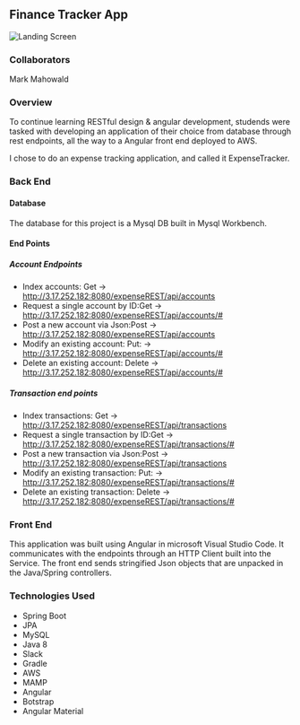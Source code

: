 ## Finance Tracker App
![Landing Screen](https://img.publishthis.com/images/clientImages/cid1235/2015/05/e/c/d/ecddd192a9076283e2d5fcfb617d9702_clientImage_1000x667_xlarge_original_1.jpg)

### Collaborators

Mark Mahowald

### Overview

To continue learning RESTful design & angular development, studends were tasked with developing an application of their choice from database through rest endpoints, all the way to a Angular front end deployed to AWS. 

I chose to do an expense tracking application, and called it ExpenseTracker. 

### Back End

#### Database
The database for this project is a Mysql DB built in Mysql Workbench. 

#### End Points

##### Account Endpoints
* Index accounts: Get -> http://3.17.252.182:8080/expenseREST/api/accounts 
* Request a single account by ID:Get ->  http://3.17.252.182:8080/expenseREST/api/accounts/#
* Post a new account via Json:Post ->  http://3.17.252.182:8080/expenseREST/api/accounts
* Modify an existing account: Put: -> http://3.17.252.182:8080/expenseREST/api/accounts/#
* Delete an existing account: Delete -> http://3.17.252.182:8080/expenseREST/api/accounts/#

##### Transaction end points
* Index transactions: Get -> http://3.17.252.182:8080/expenseREST/api/transactions 
* Request a single transaction by ID:Get ->  http://3.17.252.182:8080/expenseREST/api/transactions/#
* Post a new transaction via Json:Post ->  http://3.17.252.182:8080/expenseREST/api/transactions
* Modify an existing transaction: Put: -> http://3.17.252.182:8080/expenseREST/api/transactions/#
* Delete an existing transaction: Delete -> http://3.17.252.182:8080/expenseREST/api/transactions/#


### Front End
This application was built using Angular in microsoft Visual Studio Code. It communicates with the endpoints through an HTTP Client built into the Service.  The front end sends stringified Json objects that are unpacked in the Java/Spring controllers.

### Technologies Used

* Spring Boot
* JPA
* MySQL
* Java 8 
* Slack
* Gradle
* AWS
* MAMP
* Angular
* Botstrap
* Angular Material

